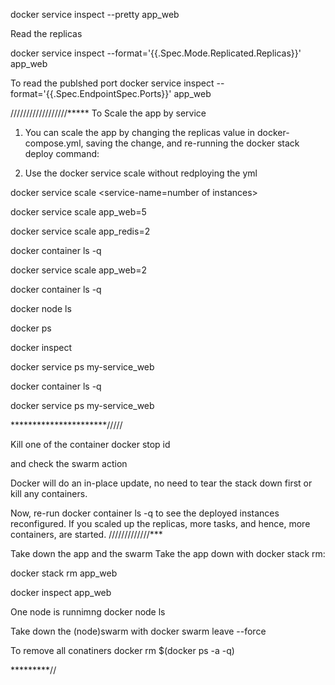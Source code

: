   

 
 
docker service inspect --pretty app_web

Read the replicas

docker service inspect --format='{{.Spec.Mode.Replicated.Replicas}}' app_web

To read the publshed port
docker service inspect --format='{{.Spec.EndpointSpec.Ports}}' app_web
 
 
 


//////////////////*****
To Scale the app by service
1. You can scale the app by changing the replicas value
 in docker-compose.yml, saving the change, and re-running 
the docker stack deploy command:

2. Use the docker service scale without redploying the yml

docker service scale <service-name=number of instances>

docker service scale app_web=5

docker service scale app_redis=2

docker container ls -q

docker service scale app_web=2

docker container ls -q
 

docker node ls 

docker ps  

docker inspect <container ID>


docker service ps my-service_web 

docker container ls -q

docker service ps my-service_web
 

**********************/////

Kill one of the container
docker stop id
 
and check the swarm action  

Docker will do an in-place update, no need to tear the stack down first or kill any containers.

Now, re-run docker container ls -q to see the deployed instances reconfigured. If you scaled up the replicas, more tasks, and hence, more containers, are started.
/////////////***

Take down the app and the swarm
Take the app down with docker stack rm:

docker stack rm app_web

docker inspect  app_web

One node is runnimng
docker node ls

Take down the (node)swarm with 
docker swarm leave --force

To remove all conatiners
docker rm $(docker ps -a -q)

*********//


